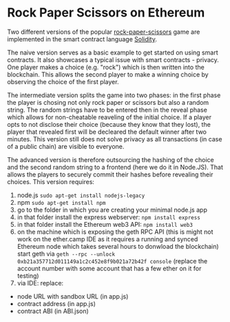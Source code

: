 # Rock Paper Scissors on Ethereum

Two different versions of the popular [rock-paper-scissors](https://en.wikipedia.org/wiki/Rock-paper-scissors) game are implemented in the smart contract language [Solidity](http://solidity.readthedocs.org/en/latest/).

The naive version serves as a basic example to get started on using smart contracts. It also showcases a typical issue with smart contracts - privacy. One player makes a choice (e.g. "rock") which is then written into the blockchain. This allows the second player to make a winning choice by observing the choice of the first player.

The intermediate version splits the game into two phases: in the first phase the player is chosing not only rock paper or scissors but also a random string. The random strings have to be entered then in the reveal phase which allows for non-cheatable reaveling of the initial choice. If a player opts to not disclose their choice (because they know that they lost), the player that revealed first will be decleared the default winner after two minutes. This version still does not solve privacy as all transactions (in case of a public chain) are visible to everyone.

The advanced version is therefore outsourcing the hashing of the choice and the second random string to a frontend (here we do it in Node.JS). That allows the players to securely commit their hashes before revealing their choices. This version requires:

1. node.js `sudo apt-get install nodejs-legacy`
2. npm `sudo apt-get install npm`
3. go to the folder in which you are creating your minimal node.js app
4. in that folder install the express webserver: `npm install express`
5. in that folder install the Ethereum web3 API: `npm install web3`
6. on the machine which is exposing the geth RPC API (this is might not work on the ether.camp IDE as it requires a running and synced Ethereum node which takes several hours to donwload the blockchain) start geth via `geth --rpc --unlock 0xb21a357712d011149a1c2c452e8f9b021a72b42f console` (replace the account number with some account that has a few ether on it for testing)
7. via IDE: replace:
- node URL with sandbox URL (in app.js)
- contract address (in app.js)
- contract ABI (in ABI.json)


